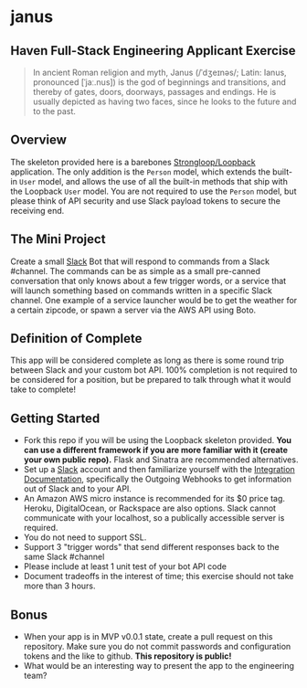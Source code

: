 # janus
## Haven Full-Stack Engineering Applicant Exercise
> In ancient Roman religion and myth, Janus (/ˈdʒeɪnəs/; Latin: Ianus, pronounced [ˈjaː.nus]) is the god of beginnings and transitions, and thereby of gates, doors, doorways, passages and endings. He is usually depicted as having two faces, since he looks to the future and to the past.

## Overview
The skeleton provided here is a barebones [Strongloop/Loopback](https://docs.strongloop.com/display/public/LB/Getting+started+with+LoopBack) application. The only addition is the `Person` model, which extends the built-in `User` model, and allows the use of all the built-in methods that ship with the Loopback `User` model. You are not required to use the `Person` model, but please think of API security and use Slack payload tokens to secure the receiving end.

## The Mini Project
Create a small [Slack](https://slack.com) Bot that will respond to commands from a Slack #channel. The commands can be as simple as a small pre-canned conversation that only knows about a few trigger words, or a service that will launch something based on commands written in a specific Slack channel. One example of a service launcher would be to get the weather for a certain zipcode, or spawn a server via the AWS API using Boto.

## Definition of Complete
This app will be considered complete as long as there is some round trip between Slack and your custom bot API. 100% completion is not required to be considered for a position, but be prepared to talk through what it would take to complete!

## Getting Started
- Fork this repo if you will be using the Loopback skeleton provided. **You can use a different framework if you are more familiar with it (create your own public repo).** Flask and Sinatra are recommended alternatives.
- Set up a [Slack](https://slack.com) account and then familiarize yourself with the [Integration Documentation](https://slack.com/integrations), specifically the Outgoing Webhooks to get information out of Slack and to your API.
- An Amazon AWS micro instance is recommended for its $0 price tag. Heroku, DigitalOcean, or Rackspace are also options. Slack cannot communicate with your localhost, so a publically accessible server is required.
- You do not need to support SSL.
- Support 3 "trigger words" that send different responses back to the same Slack #channel
- Please include at least 1 unit test of your bot API code
- Document tradeoffs in the interest of time; this exercise should not take more than 3 hours.

## Bonus
- When your app is in MVP v0.0.1 state, create a pull request on this repository. Make sure you do not commit passwords and configuration tokens and the like to github. **This repository is public!**
- What would be an interesting way to present the app to the engineering team?
